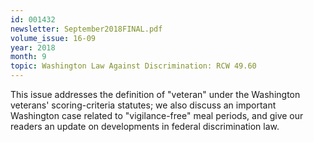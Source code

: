 ```yaml
---
id: 001432
newsletter: September2018FINAL.pdf
volume_issue: 16-09
year: 2018
month: 9
topic: Washington Law Against Discrimination: RCW 49.60
---
```


This issue addresses the definition of "veteran" under the Washington veterans' scoring-criteria statutes; we also discuss an important Washington case related to "vigilance-free" meal periods, and give our readers an update on developments in federal discrimination law.